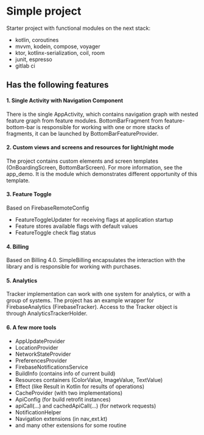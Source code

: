 # Simple project

Starter project with functional modules on the next stack:
+ kotlin, coroutines
+ mvvm, kodein, compose, voyager
+ ktor, kotlinx-serialization, coil, room
+ junit, espresso
+ gitlab ci

## Has the following features

#### 1. Single Activity with Navigation Component
There is the single AppActivity, which contains navigation graph with nested feature graph from feature modules.
BottomBarFragment from feature-bottom-bar is responsible for working with one or more stacks of fragments, 
it can be launched by BottomBarFeatureProvider.

#### 2. Custom views and screens and resources for light/night mode
The project contains custom elements and screen templates (OnBoardingScreen, BottomBarScreen). 
For more information, see the app_demo. It is the module which demonstrates different opportunity of this template.

#### 3. Feature Toggle
Based on FirebaseRemoteConfig
+ FeatureToggleUpdater for receiving flags at application startup
+ Feature stores available flags with default values
+ FeatureToggle check flag status

#### 4. Billing
Based on Billing 4.0. SimpleBilling encapsulates the interaction with the library and is responsible for working with purchases.

#### 5. Analytics
Tracker implementation can work with one system for analytics, or with a group of systems. 
The project has an example wrapper for FirebaseAnalytics (FirebaseTracker). 
Access to the Tracker object is through AnalyticsTrackerHolder.

#### 6. A few more tools
+ AppUpdateProvider
+ LocationProvider
+ NetworkStateProvider
+ PreferencesProvider
+ FirebaseNotificationsService
+ BuildInfo (contains info of current build)
+ Resources containers (ColorValue, ImageValue, TextValue)
+ Effect (like Result in Kotlin for results of operations)
+ CacheProvider (with two implementations)
+ ApiConfig (for build retrofit instances)
+ apiCall(...) and cachedApiCall(...) (for network requests)
+ NotificationHelper
+ Navigation extensions (in nav_ext.kt)
+ and many other extensions for some routine